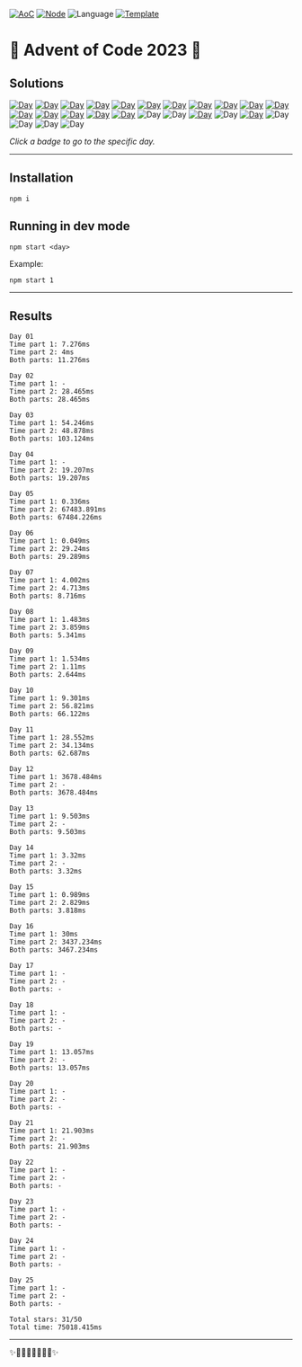 <!-- Entries between SOLUTIONS and RESULTS tags are auto-generated -->

[![AoC](https://badgen.net/badge/AoC/2023/blue)](https://adventofcode.com/2023)
[![Node](https://badgen.net/badge/Node/v16.13.0+/blue)](https://nodejs.org/en/download/)
![Language](https://badgen.net/badge/Language/TypeScript/blue)
[![Template](https://badgen.net/badge/Template/aocrunner/blue)](https://github.com/caderek/aocrunner)

# 🎄 Advent of Code 2023 🎄

## Solutions

<!--SOLUTIONS-->

[![Day](https://badgen.net/badge/01/%E2%98%85%E2%98%85/green)](src/day01)
[![Day](https://badgen.net/badge/02/%E2%98%85%E2%98%85/green)](src/day02)
[![Day](https://badgen.net/badge/03/%E2%98%85%E2%98%85/green)](src/day03)
[![Day](https://badgen.net/badge/04/%E2%98%85%E2%98%85/green)](src/day04)
[![Day](https://badgen.net/badge/05/%E2%98%85%E2%98%85/green)](src/day05)
[![Day](https://badgen.net/badge/06/%E2%98%85%E2%98%85/green)](src/day06)
[![Day](https://badgen.net/badge/07/%E2%98%85%E2%98%85/green)](src/day07)
[![Day](https://badgen.net/badge/08/%E2%98%85%E2%98%85/green)](src/day08)
[![Day](https://badgen.net/badge/09/%E2%98%85%E2%98%85/green)](src/day09)
[![Day](https://badgen.net/badge/10/%E2%98%85%E2%98%85/green)](src/day10)
[![Day](https://badgen.net/badge/11/%E2%98%85%E2%98%85/green)](src/day11)
[![Day](https://badgen.net/badge/12/%E2%98%85%E2%98%86/yellow)](src/day12)
[![Day](https://badgen.net/badge/13/%E2%98%85%E2%98%86/yellow)](src/day13)
[![Day](https://badgen.net/badge/14/%E2%98%85%E2%98%86/yellow)](src/day14)
[![Day](https://badgen.net/badge/15/%E2%98%85%E2%98%85/green)](src/day15)
[![Day](https://badgen.net/badge/16/%E2%98%85%E2%98%85/green)](src/day16)
![Day](https://badgen.net/badge/17/%E2%98%86%E2%98%86/gray)
![Day](https://badgen.net/badge/18/%E2%98%86%E2%98%86/gray)
[![Day](https://badgen.net/badge/19/%E2%98%85%E2%98%86/yellow)](src/day19)
![Day](https://badgen.net/badge/20/%E2%98%86%E2%98%86/gray)
[![Day](https://badgen.net/badge/21/%E2%98%85%E2%98%86/yellow)](src/day21)
![Day](https://badgen.net/badge/22/%E2%98%86%E2%98%86/gray)
![Day](https://badgen.net/badge/23/%E2%98%86%E2%98%86/gray)
![Day](https://badgen.net/badge/24/%E2%98%86%E2%98%86/gray)
![Day](https://badgen.net/badge/25/%E2%98%86%E2%98%86/gray)

<!--/SOLUTIONS-->

_Click a badge to go to the specific day._

---

## Installation

```
npm i
```

## Running in dev mode

```
npm start <day>
```

Example:

```
npm start 1
```

---

## Results

<!--RESULTS-->

```
Day 01
Time part 1: 7.276ms
Time part 2: 4ms
Both parts: 11.276ms
```

```
Day 02
Time part 1: -
Time part 2: 28.465ms
Both parts: 28.465ms
```

```
Day 03
Time part 1: 54.246ms
Time part 2: 48.878ms
Both parts: 103.124ms
```

```
Day 04
Time part 1: -
Time part 2: 19.207ms
Both parts: 19.207ms
```

```
Day 05
Time part 1: 0.336ms
Time part 2: 67483.891ms
Both parts: 67484.226ms
```

```
Day 06
Time part 1: 0.049ms
Time part 2: 29.24ms
Both parts: 29.289ms
```

```
Day 07
Time part 1: 4.002ms
Time part 2: 4.713ms
Both parts: 8.716ms
```

```
Day 08
Time part 1: 1.483ms
Time part 2: 3.859ms
Both parts: 5.341ms
```

```
Day 09
Time part 1: 1.534ms
Time part 2: 1.11ms
Both parts: 2.644ms
```

```
Day 10
Time part 1: 9.301ms
Time part 2: 56.821ms
Both parts: 66.122ms
```

```
Day 11
Time part 1: 28.552ms
Time part 2: 34.134ms
Both parts: 62.687ms
```

```
Day 12
Time part 1: 3678.484ms
Time part 2: -
Both parts: 3678.484ms
```

```
Day 13
Time part 1: 9.503ms
Time part 2: -
Both parts: 9.503ms
```

```
Day 14
Time part 1: 3.32ms
Time part 2: -
Both parts: 3.32ms
```

```
Day 15
Time part 1: 0.989ms
Time part 2: 2.829ms
Both parts: 3.818ms
```

```
Day 16
Time part 1: 30ms
Time part 2: 3437.234ms
Both parts: 3467.234ms
```

```
Day 17
Time part 1: -
Time part 2: -
Both parts: -
```

```
Day 18
Time part 1: -
Time part 2: -
Both parts: -
```

```
Day 19
Time part 1: 13.057ms
Time part 2: -
Both parts: 13.057ms
```

```
Day 20
Time part 1: -
Time part 2: -
Both parts: -
```

```
Day 21
Time part 1: 21.903ms
Time part 2: -
Both parts: 21.903ms
```

```
Day 22
Time part 1: -
Time part 2: -
Both parts: -
```

```
Day 23
Time part 1: -
Time part 2: -
Both parts: -
```

```
Day 24
Time part 1: -
Time part 2: -
Both parts: -
```

```
Day 25
Time part 1: -
Time part 2: -
Both parts: -
```

```
Total stars: 31/50
Total time: 75018.415ms
```

<!--/RESULTS-->

---

✨🎄🎁🎄🎅🎄🎁🎄✨